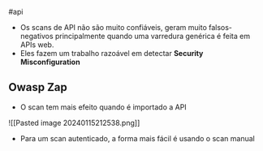 #api
- Os scans de API não são muito confiáveis, geram muito falsos-negativos principalmente quando uma varredura genérica é feita em APIs web.
- Eles fazem um trabalho razoável em detectar **Security Misconfiguration**

## Owasp Zap

- O scan tem mais efeito quando é importado a API

![[Pasted image 20240115212538.png]]

- Para um scan autenticado, a forma mais fácil é usando o scan manual